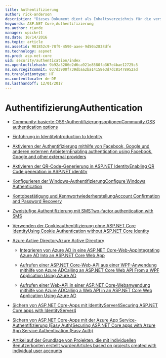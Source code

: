 ```yaml
---
title: Authentifizierung
author: rick-anderson
description: "Dieses Dokument dient als Inhaltsverzeichnis für die verschiedenen Themen in Bezug auf die ASP.NET-Authentifizierung."
keywords: ASP.NET Core,Authentifizierung
ms.author: riande
manager: wpickett
ms.date: 10/14/2016
ms.topic: article
ms.assetid: 981852c9-78f9-4590-aaee-9d50a2838dfe
ms.technology: aspnet
ms.prod: asp.net-core
uid: security/authentication/index
ms.openlocfilehash: 9b92a3206e2d6ca921e8580fa367e4bae12725c5
ms.sourcegitcommit: 037d3900f739dbaa2ba14158e3d7dc81478952ad
ms.translationtype: HT
ms.contentlocale: de-DE
ms.lasthandoff: 12/01/2017
---
```

# <a name="authentication"></a><span data-ttu-id="97f7d-104">Authentifizierung</span><span class="sxs-lookup"><span data-stu-id="97f7d-104">Authentication</span></span>

* [<span data-ttu-id="97f7d-105">Community-basierte OSS-Authentifizierungsoptionen</span><span class="sxs-lookup"><span data-stu-id="97f7d-105">Community OSS authentication options</span></span>](community.md)

* [<span data-ttu-id="97f7d-106">Einführung in Identity</span><span class="sxs-lookup"><span data-stu-id="97f7d-106">Introduction to Identity</span></span>](identity.md)

* [<span data-ttu-id="97f7d-107">Aktivieren der Authentifizierung mithilfe von Facebook, Google und anderen externen Anbietern</span><span class="sxs-lookup"><span data-stu-id="97f7d-107">Enabling authentication using Facebook, Google and other external providers</span></span>](social/index.md)

* [<span data-ttu-id="97f7d-108">Aktivieren der QR-Code-Generierung in ASP.NET Identity</span><span class="sxs-lookup"><span data-stu-id="97f7d-108">Enabling QR Code generation in ASP.NET identity</span></span>](identity-enable-qrcodes.md)

* [<span data-ttu-id="97f7d-109">Konfigurieren der Windows-Authentifizierung</span><span class="sxs-lookup"><span data-stu-id="97f7d-109">Configure Windows Authentication</span></span>](windowsauth.md)

* [<span data-ttu-id="97f7d-110">Kontobestätigung und Kennwortwiederherstellung</span><span class="sxs-lookup"><span data-stu-id="97f7d-110">Account Confirmation and Password Recovery</span></span>](accconfirm.md)

* [<span data-ttu-id="97f7d-111">Zweistufige Authentifizierung mit SMS</span><span class="sxs-lookup"><span data-stu-id="97f7d-111">Two-factor authentication with SMS</span></span>](2fa.md)

* [<span data-ttu-id="97f7d-112">Verwenden der Cookieauthentifizierung ohne ASP.NET Core Identity</span><span class="sxs-lookup"><span data-stu-id="97f7d-112">Using Cookie Authentication without ASP.NET Core Identity</span></span>](cookie.md)

* [<span data-ttu-id="97f7d-113">Azure Active Directory</span><span class="sxs-lookup"><span data-stu-id="97f7d-113">Azure Active Directory</span></span>](azure-active-directory/index.md)

  * [<span data-ttu-id="97f7d-114">Integrieren von Azure AD in eine ASP.NET Core-Web-App</span><span class="sxs-lookup"><span data-stu-id="97f7d-114">Integrating Azure AD Into an ASP.NET Core Web App</span></span>](https://azure.microsoft.com/documentation/samples/active-directory-dotnet-webapp-openidconnect-aspnetcore/)

  * [<span data-ttu-id="97f7d-115">Aufrufen einer ASP.NET Core-Web-API aus einer WPF-Anwendung mithilfe von Azure AD</span><span class="sxs-lookup"><span data-stu-id="97f7d-115">Calling an ASP.NET Core Web API From a WPF Application Using Azure AD</span></span>](https://azure.microsoft.com/documentation/samples/active-directory-dotnet-native-aspnetcore/)

  * [<span data-ttu-id="97f7d-116">Aufrufen einer Web-API in einer ASP.NET Core-Webanwendung mithilfe von Azure AD</span><span class="sxs-lookup"><span data-stu-id="97f7d-116">Calling a Web API in an ASP.NET Core Web Application Using Azure AD</span></span>](https://azure.microsoft.com/documentation/samples/active-directory-dotnet-webapp-webapi-openidconnect-aspnetcore/)

* [<span data-ttu-id="97f7d-117">Sichern von ASP.NET Core-Apps mit IdentityServer4</span><span class="sxs-lookup"><span data-stu-id="97f7d-117">Securing ASP.NET Core apps with IdentityServer4</span></span>](http://docs.identityserver.io/en/release/)

* [<span data-ttu-id="97f7d-118">Sichern von ASP.NET Core-Apps mit der Azure App Service-Authentifizierung (Easy Auth)</span><span class="sxs-lookup"><span data-stu-id="97f7d-118">Securing ASP.NET Core apps with Azure App Service Authentication (Easy Auth)</span></span>](https://docs.microsoft.com/azure/app-service/app-service-authentication-overview)

* [<span data-ttu-id="97f7d-119">Artikel auf der Grundlage von Projekten, die mit individuellen Benutzerkonten erstellt wurden</span><span class="sxs-lookup"><span data-stu-id="97f7d-119">Articles based on projects created with individual user accounts</span></span>](xref:security/authentication/individual)